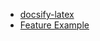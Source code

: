 <!-- markdownlint-disable-next-line first-line-heading -->
- [docsify-latex](/)
- [Feature Example](/example)
